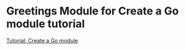 # Greetings Module for Create a Go module tutorial

[Tutorial: Create a Go module](https://go.dev/doc/tutorial/create-module)
